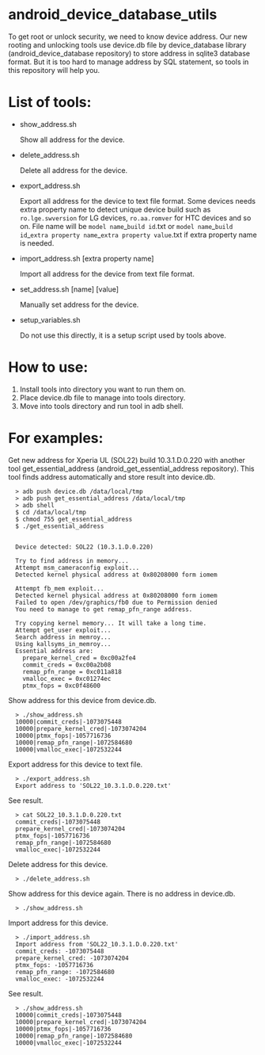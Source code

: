 android\_device\_database\_utils
=================

To get root or unlock security, we need to know device address. Our new rooting and unlocking tools use device.db file by device\_database library (android\_device\_database repository) to store address in sqlite3 database format. But it is too hard to manage address by SQL statement, so tools in this repository will help you.

# List of tools:
- show_address.sh

    Show all address for the device.

- delete_address.sh

    Delete all address for the device.

- export_address.sh

    Export all address for the device to text file format. Some devices needs extra property name to detect unique device build such as `ro.lge.swversion` for LG devices, `ro.aa.romver` for HTC devices and so on.  File name will be `model name`\_`build id`.txt or `model name`\_`build id`\_`extra property name`\_`extra property value`.txt if extra property name is needed.

- import_address.sh [extra property name]

    Import all address for the device from text file format.

- set_address.sh [name] [value]

    Manually set address for the device.

- setup_variables.sh

    Do not use this directly, it is a setup script used by tools above.

# How to use:
1. Install tools into directory you want to run them on.
2. Place device.db file to manage into tools directory.
3. Move into tools directory and run tool in adb shell.

# For examples:

Get new address for Xperia UL (SOL22) build 10.3.1.D.0.220 with another tool get\_essential\_address (android\_get\_essential\_address repository). This tool finds address automatically and store result into device.db.

      > adb push device.db /data/local/tmp
      > adb push get_essential_address /data/local/tmp
      > adb shell
      $ cd /data/local/tmp
      $ chmod 755 get_essential_address
      $ ./get_essential_address


      Device detected: SOL22 (10.3.1.D.0.220)

      Try to find address in memory...
      Attempt msm_cameraconfig exploit...
      Detected kernel physical address at 0x80208000 form iomem

      Attempt fb_mem exploit...
      Detected kernel physical address at 0x80208000 form iomem
      Failed to open /dev/graphics/fb0 due to Permission denied
      You need to manage to get remap_pfn_range address.

      Try copying kernel memory... It will take a long time.
      Attempt get_user exploit...
      Search address in memroy...
      Using kallsyms_in_memroy...
      Essential address are:
        prepare_kernel_cred = 0xc00a2fe4
        commit_creds = 0xc00a2b08
        remap_pfn_range = 0xc011a818
        vmalloc_exec = 0xc01274ec
        ptmx_fops = 0xc0f48600

Show address for this device from device.db.

      > ./show_address.sh
      10000|commit_creds|-1073075448
      10000|prepare_kernel_cred|-1073074204
      10000|ptmx_fops|-1057716736
      10000|remap_pfn_range|-1072584680
      10000|vmalloc_exec|-1072532244

Export address for this device to text file.

      > ./export_address.sh
      Export address to 'SOL22_10.3.1.D.0.220.txt'

See result.

      > cat SOL22_10.3.1.D.0.220.txt
      commit_creds|-1073075448
      prepare_kernel_cred|-1073074204
      ptmx_fops|-1057716736
      remap_pfn_range|-1072584680
      vmalloc_exec|-1072532244

Delete address for this device.

      > ./delete_address.sh

Show address for this device again. There is no address in device.db.

      > ./show_address.sh

Import address for this device.

      > ./import_address.sh
      Import address from 'SOL22_10.3.1.D.0.220.txt'
      commit_creds: -1073075448
      prepare_kernel_cred: -1073074204
      ptmx_fops: -1057716736
      remap_pfn_range: -1072584680
      vmalloc_exec: -1072532244

See result.

      > ./show_address.sh
      10000|commit_creds|-1073075448
      10000|prepare_kernel_cred|-1073074204
      10000|ptmx_fops|-1057716736
      10000|remap_pfn_range|-1072584680
      10000|vmalloc_exec|-1072532244
